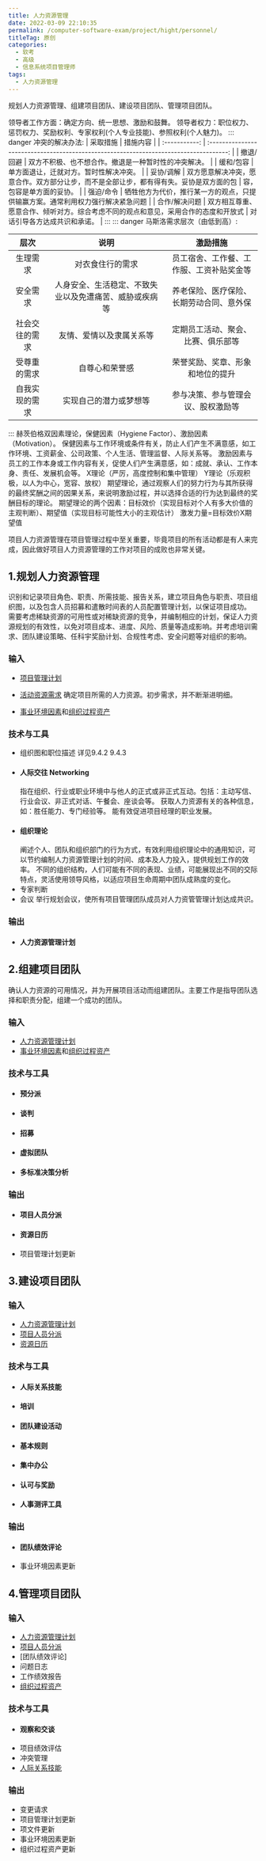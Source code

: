 ```yaml
---
title: 人力资源管理
date: 2022-03-09 22:10:35
permalink: /computer-software-exam/project/hight/personnel/
titleTag: 原创
categories: 
  - 软考
  - 高级
  - 信息系统项目管理师
tags: 
  - 人力资源管理
---
```


规划人力资源管理、组建项目团队、建设项目团队、管理项目团队。

领导者工作方面：确定方向、统一思想、激励和鼓舞。
领导者权力：职位权力、惩罚权力、奖励权利、专家权利(个人专业技能)、参照权利(个人魅力)。
::: danger
冲突的解决办法:
|   采取措施    |                                        措施内容                                        |
| :-----------: | :------------------------------------------------------------------------------------: |
|   撤退/回避   |                  双方不积极、也不想合作。撤退是一种暂时性的冲突解决。                  |
|   缓和/包容   |                         单方面退让，迁就对方。暂时性解决冲突。                         |
|   妥协/调解   | 双方愿意解决冲突，愿意合作。双方部分让步，而不是全部让步，都有得有失。妥协是双方面的包 | 容，包容是单方面的妥协。     |
|   强迫/命令   |     牺牲他方为代价，推行某一方的观点，只提供输赢方案。通常利用权力强行解决紧急问题     |
| 合作/解决问题 |   双方相互尊重、愿意合作、倾听对方。综合考虑不同的观点和意见，采用合作的态度和开放式   | 对话引导各方达成共识和承诺。 |
:::
::: danger
马斯洛需求层次（由低到高）:

|      层次      |                          说明                          |                 激励措施                 |
| :------------: | :----------------------------------------------------: | :--------------------------------------: |
|    生理需求    |                    对衣食住行的需求                    | 员工宿舍、工作餐、工作服、工资补贴奖金等 |
|    安全需求    | 人身安全、生活稳定、不致失业以及免遭痛苦、威胁或疾病等 | 养老保险、医疗保险、长期劳动合同、意外保 | 险、失业保险、在职培训等 |
| 社会交往的需求 |                友情、爱情以及隶属关系等                |    定期员工活动、聚会、比赛、俱乐部等    |
|  受尊重的需求  |                     自尊心和荣誉感                     |     荣誉奖励、奖章、形象和地位的提升     |
| 自我实现的需求 |                 实现自己的潜力或梦想等                 |    参与决策、参与管理会议、股权激励等    |
:::
赫茨伯格双因素理论，保健因素（Hygiene Factor）、激励因素（Motivation）。
保健因素与工作环境或条件有关，防止人们产生不满意感，如工作环境、工资薪金、公司政策、个人生活、管理监督、人际关系等。
激励因素与员工的工作本身或工作内容有关，促使人们产生满意感，如：成就、承认、工作本身、责任、发展机会等。
X理论（严厉，高度控制和集中管理）    Y理论（乐观积极，以人为中心，宽容、放权）
期望理论，通过观察人们的努力行为与其所获得的最终奖酬之间的因果关系，来说明激励过程，并以选择合适的行为达到最终的奖酬目标的理论。
期望理论的两个因素：目标效价（实现目标对个人有多大价值的主观判断）、期望值（实现目标可能性大小的主观估计）					激发力量=目标效价X期望值
<!-- more -->
项目人力资源管理在项目管理过程中至关重要，毕竟项目的所有活动都是有人来完成，因此做好项目人力资源管理的工作对项目的成败也非常关键。

## 1.规划人力资源管理
识别和记录项目角色、职责、所需技能、报告关系，建立项目角色与职责、项目组织图，以及包含人员招募和遣散时间表的人员配置管理计划，以保证项目成功。
需要考虑稀缺资源的可用性或对稀缺资源的竞争，并编制相应的计划，保证人力资源规划的有效性，以免对项目成本、进度、风险、质量等造成影响。并考虑培训需求、团队建设策略、任科宇奖励计划、合规性考虑、安全问题等对组织的影响。
### 输入
- [项目管理计划](01.整体管理.md#项目管理计划)
  
- [活动资源需求](03.进度管理.md#活动资源需求)
  确定项目所需的人力资源。初步需求，并不断渐进明细。
- [事业环境因素](01.整体管理.md#事业环境因素)和[组织过程资产](01.整体管理.md#组织过程资产)
### 技术与工具
- 组织图和职位描述
  详见9.4.2  9.4.3
- #### 人际交往 Networking
  指在组织、行业或职业环境中与他人的正式或非正式互动。包括：主动写信、行业会议、非正式对话、午餐会、座谈会等。
  获取人力资源有关的各种信息，如：胜任能力、专门经验等。
  能有效促进项目经理的职业发展。
- #### 组织理论
  阐述个人、团队和组织部门的行为方式，有效利用组织理论中的通用知识，可以节约编制人力资源管理计划的时间、成本及人力投入，提供规划工作的效率。
  不同的组织结构，人们可能有不同的表现、业绩，可能展现出不同的交际特点，灵活使用领导风格，以适应项目生命周期中团队成熟度的变化。
- 专家判断
- 会议
  举行规划会议，使所有项目管理团队成员对人力资管管理计划达成共识。
### 输出
- #### 人力资源管理计划
## 2.组建项目团队
确认人力资源的可用情况，并为开展项目活动而组建团队。主要工作是指导团队选择和职责分配，组建一个成功的团队。

### 输入
- [人力资源管理计划](#人力资源管理计划)
- [事业环境因素](01.整体管理.md#事业环境因素)和[组织过程资产](01.整体管理.md#组织过程资产)
### 技术与工具
- #### 预分派
- #### 谈判
- #### 招募
- #### 虚拟团队
- #### 多标准决策分析
### 输出
- #### 项目人员分派
- #### 资源日历
- 项目管理计划更新

## 3.建设项目团队


### 输入
- [人力资源管理计划](#人力资源管理计划)
- [项目人员分派](#项目人员分派)
- [资源日历](#资源日历)
### 技术与工具
- #### 人际关系技能
- #### 培训
- #### 团队建设活动
- #### 基本规则
- #### 集中办公
- #### 认可与奖励
- #### 人事测评工具
### 输出
- #### 团队绩效评论
- 事业环境因素更新


## 4.管理项目团队


### 输入
- [人力资源管理计划](#人力资源管理计划)
- [项目人员分派](#项目人员分派)
- [团队绩效评论]
- 问题日志
- 工作绩效报告
- [组织过程资产](01.整体管理.md#组织过程资产)
### 技术与工具
- #### 观察和交谈
- 项目绩效评估
- 冲突管理
- [人际关系技能](#人际关系技能)

### 输出
- 变更请求
- 项目管理计划更新
- 项文件更新
- 事业环境因素更新
- 组织过程资产更新

